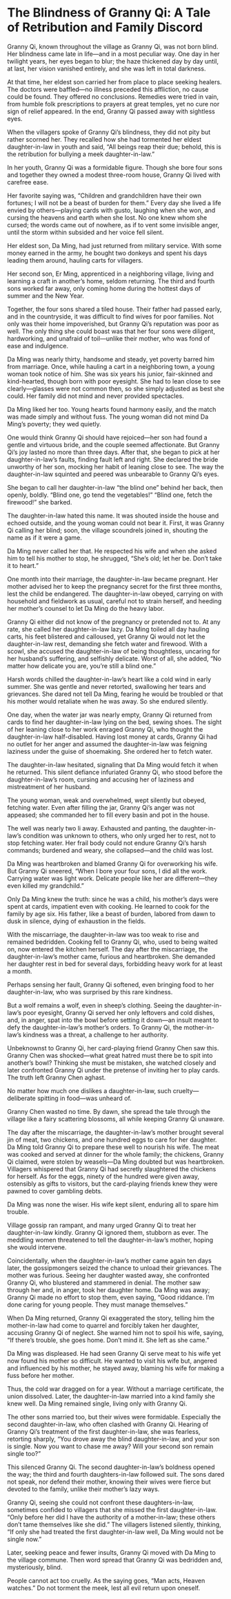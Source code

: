 # The Blindness of Granny Qi: A Tale of Retribution and Family Discord

Granny Qi, known throughout the village as Granny Qi, was not born blind. Her blindness came late in life—and in a most peculiar way. One day in her twilight years, her eyes began to blur; the haze thickened day by day until, at last, her vision vanished entirely, and she was left in total darkness.

At that time, her eldest son carried her from place to place seeking healers. The doctors were baffled—no illness preceded this affliction, no cause could be found. They offered no conclusions. Remedies were tried in vain, from humble folk prescriptions to prayers at great temples, yet no cure nor sign of relief appeared. In the end, Granny Qi passed away with sightless eyes.

When the villagers spoke of Granny Qi’s blindness, they did not pity but rather scorned her. They recalled how she had tormented her eldest daughter-in-law in youth and said, “All beings reap their due; behold, this is the retribution for bullying a meek daughter-in-law.”

In her youth, Granny Qi was a formidable figure. Though she bore four sons and together they owned a modest three-room house, Granny Qi lived with carefree ease.

Her favorite saying was, “Children and grandchildren have their own fortunes; I will not be a beast of burden for them.” Every day she lived a life envied by others—playing cards with gusto, laughing when she won, and cursing the heavens and earth when she lost. No one knew whom she cursed; the words came out of nowhere, as if to vent some invisible anger, until the storm within subsided and her voice fell silent.

Her eldest son, Da Ming, had just returned from military service. With some money earned in the army, he bought two donkeys and spent his days leading them around, hauling carts for villagers.

Her second son, Er Ming, apprenticed in a neighboring village, living and learning a craft in another’s home, seldom returning. The third and fourth sons worked far away, only coming home during the hottest days of summer and the New Year.

Together, the four sons shared a tiled house. Their father had passed early, and in the countryside, it was difficult to find wives for poor families. Not only was their home impoverished, but Granny Qi’s reputation was poor as well. The only thing she could boast was that her four sons were diligent, hardworking, and unafraid of toil—unlike their mother, who was fond of ease and indulgence.

Da Ming was nearly thirty, handsome and steady, yet poverty barred him from marriage. Once, while hauling a cart in a neighboring town, a young woman took notice of him. She was six years his junior, fair-skinned and kind-hearted, though born with poor eyesight. She had to lean close to see clearly—glasses were not common then, so she simply adjusted as best she could. Her family did not mind and never provided spectacles.

Da Ming liked her too. Young hearts found harmony easily, and the match was made simply and without fuss. The young woman did not mind Da Ming’s poverty; they wed quietly.

One would think Granny Qi should have rejoiced—her son had found a gentle and virtuous bride, and the couple seemed affectionate. But Granny Qi’s joy lasted no more than three days. After that, she began to pick at her daughter-in-law’s faults, finding fault left and right. She declared the bride unworthy of her son, mocking her habit of leaning close to see. The way the daughter-in-law squinted and peered was unbearable to Granny Qi’s eyes.

She began to call her daughter-in-law “the blind one” behind her back, then openly, boldly. “Blind one, go tend the vegetables!” “Blind one, fetch the firewood!” she barked.

The daughter-in-law hated this name. It was shouted inside the house and echoed outside, and the young woman could not bear it. First, it was Granny Qi calling her blind; soon, the village scoundrels joined in, shouting the name as if it were a game.

Da Ming never called her that. He respected his wife and when she asked him to tell his mother to stop, he shrugged, “She’s old; let her be. Don’t take it to heart.”

One month into their marriage, the daughter-in-law became pregnant. Her mother advised her to keep the pregnancy secret for the first three months, lest the child be endangered. The daughter-in-law obeyed, carrying on with household and fieldwork as usual, careful not to strain herself, and heeding her mother’s counsel to let Da Ming do the heavy labor.

Granny Qi either did not know of the pregnancy or pretended not to. At any rate, she called her daughter-in-law lazy. Da Ming toiled all day hauling carts, his feet blistered and calloused, yet Granny Qi would not let the daughter-in-law rest, demanding she fetch water and firewood. With a scowl, she accused the daughter-in-law of being thoughtless, uncaring for her husband’s suffering, and selfishly delicate. Worst of all, she added, “No matter how delicate you are, you’re still a blind one.”

Harsh words chilled the daughter-in-law’s heart like a cold wind in early summer. She was gentle and never retorted, swallowing her tears and grievances. She dared not tell Da Ming, fearing he would be troubled or that his mother would retaliate when he was away. So she endured silently.

One day, when the water jar was nearly empty, Granny Qi returned from cards to find her daughter-in-law lying on the bed, sewing shoes. The sight of her leaning close to her work enraged Granny Qi, who thought the daughter-in-law half-disabled. Having lost money at cards, Granny Qi had no outlet for her anger and assumed the daughter-in-law was feigning laziness under the guise of shoemaking. She ordered her to fetch water.

The daughter-in-law hesitated, signaling that Da Ming would fetch it when he returned. This silent defiance infuriated Granny Qi, who stood before the daughter-in-law’s room, cursing and accusing her of laziness and mistreatment of her husband.

The young woman, weak and overwhelmed, wept silently but obeyed, fetching water. Even after filling the jar, Granny Qi’s anger was not appeased; she commanded her to fill every basin and pot in the house.

The well was nearly two li away. Exhausted and panting, the daughter-in-law’s condition was unknown to others, who only urged her to rest, not to stop fetching water. Her frail body could not endure Granny Qi’s harsh commands; burdened and weary, she collapsed—and the child was lost.

Da Ming was heartbroken and blamed Granny Qi for overworking his wife. But Granny Qi sneered, “When I bore your four sons, I did all the work. Carrying water was light work. Delicate people like her are different—they even killed my grandchild.”

Only Da Ming knew the truth: since he was a child, his mother’s days were spent at cards, impatient even with cooking. He learned to cook for the family by age six. His father, like a beast of burden, labored from dawn to dusk in silence, dying of exhaustion in the fields.

With the miscarriage, the daughter-in-law was too weak to rise and remained bedridden. Cooking fell to Granny Qi, who, used to being waited on, now entered the kitchen herself. The day after the miscarriage, the daughter-in-law’s mother came, furious and heartbroken. She demanded her daughter rest in bed for several days, forbidding heavy work for at least a month.

Perhaps sensing her fault, Granny Qi softened, even bringing food to her daughter-in-law, who was surprised by this rare kindness.

But a wolf remains a wolf, even in sheep’s clothing. Seeing the daughter-in-law’s poor eyesight, Granny Qi served her only leftovers and cold dishes, and, in anger, spat into the bowl before setting it down—an insult meant to defy the daughter-in-law’s mother’s orders. To Granny Qi, the mother-in-law’s kindness was a threat, a challenge to her authority.

Unbeknownst to Granny Qi, her card-playing friend Granny Chen saw this. Granny Chen was shocked—what great hatred must there be to spit into another’s bowl? Thinking she must be mistaken, she watched closely and later confronted Granny Qi under the pretense of inviting her to play cards. The truth left Granny Chen aghast.

No matter how much one dislikes a daughter-in-law, such cruelty—deliberate spitting in food—was unheard of.

Granny Chen wasted no time. By dawn, she spread the tale through the village like a fairy scattering blossoms, all while keeping Granny Qi unaware.

The day after the miscarriage, the daughter-in-law’s mother brought several jin of meat, two chickens, and one hundred eggs to care for her daughter. Da Ming told Granny Qi to prepare these well to nourish his wife. The meat was cooked and served at dinner for the whole family; the chickens, Granny Qi claimed, were stolen by weasels—Da Ming doubted but was heartbroken. Villagers whispered that Granny Qi had secretly slaughtered the chickens for herself. As for the eggs, ninety of the hundred were given away, ostensibly as gifts to visitors, but the card-playing friends knew they were pawned to cover gambling debts.

Da Ming was none the wiser. His wife kept silent, enduring all to spare him trouble.

Village gossip ran rampant, and many urged Granny Qi to treat her daughter-in-law kindly. Granny Qi ignored them, stubborn as ever. The meddling women threatened to tell the daughter-in-law’s mother, hoping she would intervene.

Coincidentally, when the daughter-in-law’s mother came again ten days later, the gossipmongers seized the chance to unload their grievances. The mother was furious. Seeing her daughter wasted away, she confronted Granny Qi, who blustered and stammered in denial. The mother saw through her and, in anger, took her daughter home. Da Ming was away; Granny Qi made no effort to stop them, even saying, “Good riddance. I’m done caring for young people. They must manage themselves.”

When Da Ming returned, Granny Qi exaggerated the story, telling him the mother-in-law had come to quarrel and forcibly taken her daughter, accusing Granny Qi of neglect. She warned him not to spoil his wife, saying, “If there’s trouble, she goes home. Don’t mind it. She left as she came.”

Da Ming was displeased. He had seen Granny Qi serve meat to his wife yet now found his mother so difficult. He wanted to visit his wife but, angered and influenced by his mother, he stayed away, blaming his wife for making a fuss before her mother.

Thus, the cold war dragged on for a year. Without a marriage certificate, the union dissolved. Later, the daughter-in-law married into a kind family she knew well. Da Ming remained single, living only with Granny Qi.

The other sons married too, but their wives were formidable. Especially the second daughter-in-law, who often clashed with Granny Qi. Hearing of Granny Qi’s treatment of the first daughter-in-law, she was fearless, retorting sharply, “You drove away the blind daughter-in-law, and your son is single. Now you want to chase me away? Will your second son remain single too?”

This silenced Granny Qi. The second daughter-in-law’s boldness opened the way; the third and fourth daughters-in-law followed suit. The sons dared not speak, nor defend their mother, knowing their wives were fierce but devoted to the family, unlike their mother’s lazy ways.

Granny Qi, seeing she could not confront these daughters-in-law, sometimes confided to villagers that she missed the first daughter-in-law. “Only before her did I have the authority of a mother-in-law; these others don’t tame themselves like she did.” The villagers listened silently, thinking, “If only she had treated the first daughter-in-law well, Da Ming would not be single now.”

Later, seeking peace and fewer insults, Granny Qi moved with Da Ming to the village commune. Then word spread that Granny Qi was bedridden and, mysteriously, blind.

People cannot act too cruelly. As the saying goes, “Man acts, Heaven watches.” Do not torment the meek, lest all evil return upon oneself.